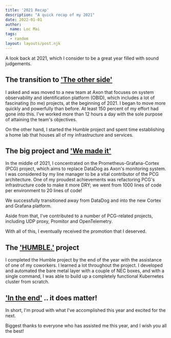 ```yaml
---
title: '2021 Recap'
description: "A quick recap of my 2021"
date: 2022-01-01
author:
  name: Loc Mai
tags:
  - random
layout: layouts/post.njk
---
```


A look back at 2021, which I consider to be a great year filled with sound judgements.

## The transition to ['The other side'](https://www.youtube.com/watch?v=GimrxP2U0ZE)

I asked and was moved to a new team at Axon that focuses on system observability and identification platform (OBID), which includes a lot of fascinating (to me) projects, at the beginning of 2021. I began to move more quickly and powerfully than before. At least 150 percent of my effort had gone into this. I've worked more than 12 hours a day with the sole purpose of attaining the team's objectives.

On the other hand, I started the Humble project and spent time establishing a home lab that houses all of my infrastructure and services.

## The big project and ['We made it'](https://www.youtube.com/watch?v=YYxzRYMrcVc)

In the middle of 2021, I concentrated on the Prometheus-Grafana-Cortex (PCG) project, which aims to replace DataDog as Axon's monitoring system. I was considered by my line manager to be a vital contributor of the PCG architecture. One of my proudest achievements was refactoring PCG's infrastructure code to make it more DRY; we went from 1000 lines of code per environment to 20 lines of code!

We successfully transitioned away from DataDog and into the new Cortex and Grafana platform.

Aside from that, I've contributed to a number of PCG-related projects, including UDP proxy, Promitor and OpenTelemetry.

With all of this, I eventually received the promotion that I deserved.

## The ['HUMBLE.'](https://www.youtube.com/watch?v=tvTRZJ-4EyI) project

I completed the Humble project by the end of the year with the assistance of one of my coworkers. I learned a lot throughout the project. I developed and automated the bare metal layer with a couple of NEC boxes, and with a single command, I was able to build up a completely functional Kubernetes cluster from scratch.

## ['In the end'](https://www.youtube.com/watch?v=eVTXPUF4Oz4 ) .. it does matter!

In short, I'm proud with what I've accomplished this year and excited for the next.

Biggest thanks to everyone who has assisted me this year, and I wish you all the best!

